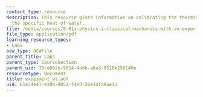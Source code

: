 ```yaml
---
content_type: resource
description: This resource gives information on calibrating the thermistor, and measuring
  the specific heat of water.
file: /media/courses/8-01x-physics-i-classical-mechanics-with-an-experimental-focus-fall-2002/61e34e47e30bd052f4e326e34fa9ae13_expeiment_et.pdf
file_type: application/pdf
learning_resource_types:
- Labs
ocw_type: OCWFile
parent_title: Labs
parent_type: CourseSection
parent_uid: 70ce862e-9814-4ddb-a6a3-0510e258146e
resourcetype: Document
title: expeiment_et.pdf
uid: 61e34e47-e30b-d052-f4e3-26e34fa9ae13
---
```

